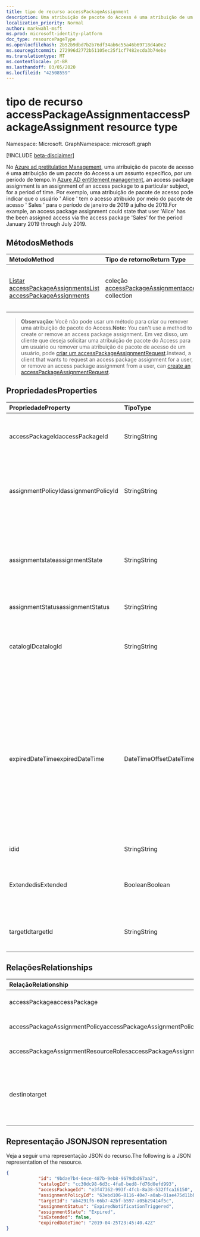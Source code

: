 ```yaml
---
title: tipo de recurso accessPackageAssignment
description: Uma atribuição de pacote do Access é uma atribuição de um pacote do Access a um assunto específico, por um período de tempo.
localization_priority: Normal
author: markwahl-msft
ms.prod: microsoft-identity-platform
doc_type: resourcePageType
ms.openlocfilehash: 2b52b9dbd7b2b76df34ab6c55a46b69718d4a0e2
ms.sourcegitcommit: 272996d2772b51105ec25f1cf7482ecda3b74ebe
ms.translationtype: MT
ms.contentlocale: pt-BR
ms.lasthandoff: 03/05/2020
ms.locfileid: "42508559"
---
```

# <a name="accesspackageassignment-resource-type"></a><span data-ttu-id="5c11b-103">tipo de recurso accessPackageAssignment</span><span class="sxs-lookup"><span data-stu-id="5c11b-103">accessPackageAssignment resource type</span></span>

<span data-ttu-id="5c11b-104">Namespace: Microsoft. Graph</span><span class="sxs-lookup"><span data-stu-id="5c11b-104">Namespace: microsoft.graph</span></span>

[!INCLUDE [beta-disclaimer](../../includes/beta-disclaimer.md)]

<span data-ttu-id="5c11b-105">No [Azure ad pretitulation Management](entitlementmanagement-root.md), uma atribuição de pacote de acesso é uma atribuição de um pacote do Access a um assunto específico, por um período de tempo.</span><span class="sxs-lookup"><span data-stu-id="5c11b-105">In [Azure AD entitlement management](entitlementmanagement-root.md), an access package assignment is an assignment of an access package to a particular subject, for a period of time.</span></span>  <span data-ttu-id="5c11b-106">Por exemplo, uma atribuição de pacote de acesso pode indicar que o usuário ' Alice ' tem o acesso atribuído por meio do pacote de acesso ' Sales ' para o período de janeiro de 2019 a julho de 2019.</span><span class="sxs-lookup"><span data-stu-id="5c11b-106">For example, an access package assignment could state that user 'Alice' has the been assigned access via the access package 'Sales' for the period January 2019 through July 2019.</span></span>

## <a name="methods"></a><span data-ttu-id="5c11b-107">Métodos</span><span class="sxs-lookup"><span data-stu-id="5c11b-107">Methods</span></span>

| <span data-ttu-id="5c11b-108">Método</span><span class="sxs-lookup"><span data-stu-id="5c11b-108">Method</span></span>       | <span data-ttu-id="5c11b-109">Tipo de retorno</span><span class="sxs-lookup"><span data-stu-id="5c11b-109">Return Type</span></span> | <span data-ttu-id="5c11b-110">Descrição</span><span class="sxs-lookup"><span data-stu-id="5c11b-110">Description</span></span> |
|:-------------|:------------|:------------|
| [<span data-ttu-id="5c11b-111">Listar accessPackageAssignments</span><span class="sxs-lookup"><span data-stu-id="5c11b-111">List accessPackageAssignments</span></span>](../api/accesspackageassignment-list.md) | <span data-ttu-id="5c11b-112">coleção [accessPackageAssignment](accesspackageassignment.md)</span><span class="sxs-lookup"><span data-stu-id="5c11b-112">[accessPackageAssignment](accesspackageassignment.md) collection</span></span> | <span data-ttu-id="5c11b-113">Recupere uma lista de objetos **accesspackageassignment** .</span><span class="sxs-lookup"><span data-stu-id="5c11b-113">Retrieve a list of **accesspackageassignment** objects.</span></span> |

><span data-ttu-id="5c11b-114">**Observação:** Você não pode usar um método para criar ou remover uma atribuição de pacote do Access.</span><span class="sxs-lookup"><span data-stu-id="5c11b-114">**Note:** You can't use a method to create or remove an access package assignment.</span></span> <span data-ttu-id="5c11b-115">Em vez disso, um cliente que deseja solicitar uma atribuição de pacote do Access para um usuário ou remover uma atribuição de pacote de acesso de um usuário, pode [criar um accessPackageAssignmentRequest](../api/accesspackageassignmentrequest-post.md).</span><span class="sxs-lookup"><span data-stu-id="5c11b-115">Instead, a client that wants to request an access package assignment for a user, or remove an access package assignment from a user, can [create an accessPackageAssignmentRequest](../api/accesspackageassignmentrequest-post.md).</span></span>

## <a name="properties"></a><span data-ttu-id="5c11b-116">Propriedades</span><span class="sxs-lookup"><span data-stu-id="5c11b-116">Properties</span></span>

| <span data-ttu-id="5c11b-117">Propriedade</span><span class="sxs-lookup"><span data-stu-id="5c11b-117">Property</span></span>     | <span data-ttu-id="5c11b-118">Tipo</span><span class="sxs-lookup"><span data-stu-id="5c11b-118">Type</span></span>        | <span data-ttu-id="5c11b-119">Descrição</span><span class="sxs-lookup"><span data-stu-id="5c11b-119">Description</span></span> |
|:-------------|:------------|:------------|
|<span data-ttu-id="5c11b-120">accessPackageId</span><span class="sxs-lookup"><span data-stu-id="5c11b-120">accessPackageId</span></span>|<span data-ttu-id="5c11b-121">String</span><span class="sxs-lookup"><span data-stu-id="5c11b-121">String</span></span>|<span data-ttu-id="5c11b-122">O identificador do pacote de acesso.</span><span class="sxs-lookup"><span data-stu-id="5c11b-122">The identifier of the access package.</span></span> <span data-ttu-id="5c11b-123">Somente leitura.</span><span class="sxs-lookup"><span data-stu-id="5c11b-123">Read-only.</span></span>|
|<span data-ttu-id="5c11b-124">assignmentPolicyId</span><span class="sxs-lookup"><span data-stu-id="5c11b-124">assignmentPolicyId</span></span>|<span data-ttu-id="5c11b-125">String</span><span class="sxs-lookup"><span data-stu-id="5c11b-125">String</span></span>|<span data-ttu-id="5c11b-126">O identificador da política de atribuição de pacote do Access.</span><span class="sxs-lookup"><span data-stu-id="5c11b-126">The identifier of the access package assignment policy.</span></span> <span data-ttu-id="5c11b-127">Somente leitura.</span><span class="sxs-lookup"><span data-stu-id="5c11b-127">Read-only.</span></span>|
|<span data-ttu-id="5c11b-128">assignmentstate</span><span class="sxs-lookup"><span data-stu-id="5c11b-128">assignmentState</span></span>|<span data-ttu-id="5c11b-129">String</span><span class="sxs-lookup"><span data-stu-id="5c11b-129">String</span></span>|<span data-ttu-id="5c11b-130">O estado do pacote do Access.</span><span class="sxs-lookup"><span data-stu-id="5c11b-130">The state of the access package.</span></span> <span data-ttu-id="5c11b-131">Os valores possíveis `Delivered` são `Expired`ou.</span><span class="sxs-lookup"><span data-stu-id="5c11b-131">Possible values are `Delivered` or `Expired`.</span></span> <span data-ttu-id="5c11b-132">Somente leitura.</span><span class="sxs-lookup"><span data-stu-id="5c11b-132">Read-only.</span></span>|
|<span data-ttu-id="5c11b-133">assignmentStatus</span><span class="sxs-lookup"><span data-stu-id="5c11b-133">assignmentStatus</span></span>|<span data-ttu-id="5c11b-134">String</span><span class="sxs-lookup"><span data-stu-id="5c11b-134">String</span></span>|<span data-ttu-id="5c11b-135">Somente leitura.</span><span class="sxs-lookup"><span data-stu-id="5c11b-135">Read-only.</span></span>|
|<span data-ttu-id="5c11b-136">catalogID</span><span class="sxs-lookup"><span data-stu-id="5c11b-136">catalogId</span></span>|<span data-ttu-id="5c11b-137">String</span><span class="sxs-lookup"><span data-stu-id="5c11b-137">String</span></span>|<span data-ttu-id="5c11b-138">O identificador do catálogo que contém o pacote do Access.</span><span class="sxs-lookup"><span data-stu-id="5c11b-138">The identifier of the catalog containing the access package.</span></span> <span data-ttu-id="5c11b-139">Somente leitura.</span><span class="sxs-lookup"><span data-stu-id="5c11b-139">Read-only.</span></span>|
|<span data-ttu-id="5c11b-140">expiredDateTime</span><span class="sxs-lookup"><span data-stu-id="5c11b-140">expiredDateTime</span></span>|<span data-ttu-id="5c11b-141">DateTimeOffset</span><span class="sxs-lookup"><span data-stu-id="5c11b-141">DateTimeOffset</span></span>|<span data-ttu-id="5c11b-p107">O tipo Timestamp representa informações de data e hora usando o formato ISO 8601 e está sempre no horário UTC. Por exemplo, meia-noite em UTC no dia 1º de janeiro de 2014 teria esta aparência: `'2014-01-01T00:00:00Z'`</span><span class="sxs-lookup"><span data-stu-id="5c11b-p107">The Timestamp type represents date and time information using ISO 8601 format and is always in UTC time. For example, midnight UTC on Jan 1, 2014 would look like this: `'2014-01-01T00:00:00Z'`</span></span>|
|<span data-ttu-id="5c11b-144">id</span><span class="sxs-lookup"><span data-stu-id="5c11b-144">id</span></span>|<span data-ttu-id="5c11b-145">String</span><span class="sxs-lookup"><span data-stu-id="5c11b-145">String</span></span>| <span data-ttu-id="5c11b-146">Somente leitura.</span><span class="sxs-lookup"><span data-stu-id="5c11b-146">Read-only.</span></span>|
|<span data-ttu-id="5c11b-147">Extended</span><span class="sxs-lookup"><span data-stu-id="5c11b-147">isExtended</span></span>|<span data-ttu-id="5c11b-148">Boolean</span><span class="sxs-lookup"><span data-stu-id="5c11b-148">Boolean</span></span>|<span data-ttu-id="5c11b-149">Indica se a atribuição de pacote de acesso é estendida.</span><span class="sxs-lookup"><span data-stu-id="5c11b-149">Indicates whether the access package assignment is extended.</span></span> <span data-ttu-id="5c11b-150">Somente leitura.</span><span class="sxs-lookup"><span data-stu-id="5c11b-150">Read-only.</span></span>|
|<span data-ttu-id="5c11b-151">targetId</span><span class="sxs-lookup"><span data-stu-id="5c11b-151">targetId</span></span>|<span data-ttu-id="5c11b-152">String</span><span class="sxs-lookup"><span data-stu-id="5c11b-152">String</span></span>| <span data-ttu-id="5c11b-153">A ID do assunto com a atribuição.</span><span class="sxs-lookup"><span data-stu-id="5c11b-153">The ID of the subject with the assignment.</span></span> <span data-ttu-id="5c11b-154">Somente leitura.</span><span class="sxs-lookup"><span data-stu-id="5c11b-154">Read-only.</span></span>|

## <a name="relationships"></a><span data-ttu-id="5c11b-155">Relações</span><span class="sxs-lookup"><span data-stu-id="5c11b-155">Relationships</span></span>

| <span data-ttu-id="5c11b-156">Relação</span><span class="sxs-lookup"><span data-stu-id="5c11b-156">Relationship</span></span> | <span data-ttu-id="5c11b-157">Tipo</span><span class="sxs-lookup"><span data-stu-id="5c11b-157">Type</span></span>        | <span data-ttu-id="5c11b-158">Descrição</span><span class="sxs-lookup"><span data-stu-id="5c11b-158">Description</span></span> |
|:-------------|:------------|:------------|
|<span data-ttu-id="5c11b-159">accessPackage</span><span class="sxs-lookup"><span data-stu-id="5c11b-159">accessPackage</span></span>|[<span data-ttu-id="5c11b-160">accessPackage</span><span class="sxs-lookup"><span data-stu-id="5c11b-160">accessPackage</span></span>](accesspackage.md)| <span data-ttu-id="5c11b-161">Somente leitura.</span><span class="sxs-lookup"><span data-stu-id="5c11b-161">Read-only.</span></span> <span data-ttu-id="5c11b-162">Anulável.</span><span class="sxs-lookup"><span data-stu-id="5c11b-162">Nullable.</span></span>|
|<span data-ttu-id="5c11b-163">accessPackageAssignmentPolicy</span><span class="sxs-lookup"><span data-stu-id="5c11b-163">accessPackageAssignmentPolicy</span></span>|[<span data-ttu-id="5c11b-164">accessPackageAssignmentPolicy</span><span class="sxs-lookup"><span data-stu-id="5c11b-164">accessPackageAssignmentPolicy</span></span>](accesspackageassignmentpolicy.md)| <span data-ttu-id="5c11b-165">Somente leitura.</span><span class="sxs-lookup"><span data-stu-id="5c11b-165">Read-only.</span></span> <span data-ttu-id="5c11b-166">Anulável.</span><span class="sxs-lookup"><span data-stu-id="5c11b-166">Nullable.</span></span>|
|<span data-ttu-id="5c11b-167">accessPackageAssignmentResourceRoles</span><span class="sxs-lookup"><span data-stu-id="5c11b-167">accessPackageAssignmentResourceRoles</span></span>|<span data-ttu-id="5c11b-168">coleção [accessPackageAssignmentResourceRole](accesspackageassignmentresourcerole.md)</span><span class="sxs-lookup"><span data-stu-id="5c11b-168">[accessPackageAssignmentResourceRole](accesspackageassignmentresourcerole.md) collection</span></span>| <span data-ttu-id="5c11b-169">Somente leitura.</span><span class="sxs-lookup"><span data-stu-id="5c11b-169">Read-only.</span></span> <span data-ttu-id="5c11b-170">Anulável.</span><span class="sxs-lookup"><span data-stu-id="5c11b-170">Nullable.</span></span>|
|<span data-ttu-id="5c11b-171">destino</span><span class="sxs-lookup"><span data-stu-id="5c11b-171">target</span></span>|[<span data-ttu-id="5c11b-172">accessPackageSubject</span><span class="sxs-lookup"><span data-stu-id="5c11b-172">accessPackageSubject</span></span>](accesspackagesubject.md)| <span data-ttu-id="5c11b-173">O assunto da atribuição de pacote do Access.</span><span class="sxs-lookup"><span data-stu-id="5c11b-173">The subject of the access package assignment.</span></span> <span data-ttu-id="5c11b-174">Somente leitura.</span><span class="sxs-lookup"><span data-stu-id="5c11b-174">Read-only.</span></span> <span data-ttu-id="5c11b-175">Anulável.</span><span class="sxs-lookup"><span data-stu-id="5c11b-175">Nullable.</span></span>|

## <a name="json-representation"></a><span data-ttu-id="5c11b-176">Representação JSON</span><span class="sxs-lookup"><span data-stu-id="5c11b-176">JSON representation</span></span>

<span data-ttu-id="5c11b-177">Veja a seguir uma representação JSON do recurso.</span><span class="sxs-lookup"><span data-stu-id="5c11b-177">The following is a JSON representation of the resource.</span></span>

<!-- {
  "blockType": "resource",
  "optionalProperties": [

  ],
  "@odata.type": "microsoft.graph.accessPackageAssignment",
  "baseType": "",
  "keyProperty": "id"
}-->

```json
{
            "id": "9bdae7b4-6ece-487b-9eb8-9679dbd67aa2",
            "catalogId": "cc30dc98-6d3c-4fa0-bed8-fd76d0efd993",
            "accessPackageId": "e3f47362-993f-4fcb-8a38-532ffca16150",
            "assignmentPolicyId": "63ebd106-8116-40e7-a0ab-01ae475d11bb",
            "targetId": "ab4291f6-66b7-42bf-b597-a05b29414f5c",
            "assignmentStatus": "ExpiredNotificationTriggered",
            "assignmentState": "Expired",
            "isExtended": false,
            "expiredDateTime": "2019-04-25T23:45:40.42Z"
}
```

<!-- uuid: 16cd6b66-4b1a-43a1-adaf-3a886856ed98
2019-02-04 14:57:30 UTC -->
<!-- {
  "type": "#page.annotation",
  "description": "accessPackageAssignment resource",
  "keywords": "",
  "section": "documentation",
  "tocPath": ""
}-->
